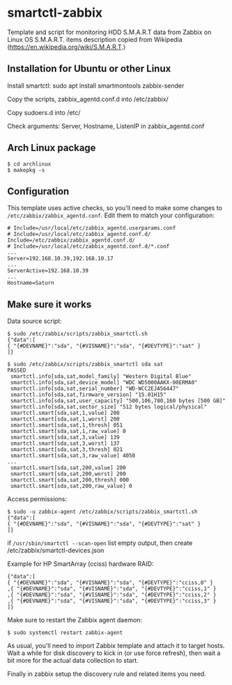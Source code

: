 # smartctl-zabbix

Template and script for monitoring HDD S.M.A.R.T data from Zabbix on Linux OS
S.M.A.R.T. items description copied from Wikipedia (https://en.wikipedia.org/wiki/S.M.A.R.T.)


Installation for Ubuntu or other Linux
------------

Install smartctl:
sudo apt install smartmontools zabbix-sender

Copy the scripts, zabbix_agentd.conf.d into /etc/zabbix/

Copy sudoers.d into /etc/

Check arguments: Server, Hostname, ListenIP in zabbix_agentd.conf

Arch Linux package
------------------

```
$ cd archlinux
$ makepkg -s
```

Configuration
-------------

This template uses active checks, so you'll need to make some changes
to `/etc/zabbix/zabbix_agentd.conf`. Edit them to match your configuration:

```
# Include=/usr/local/etc/zabbix_agentd.userparams.conf
# Include=/usr/local/etc/zabbix_agentd.conf.d/
Include=/etc/zabbix/zabbix_agentd.conf.d/
# Include=/usr/local/etc/zabbix_agentd.conf.d/*.conf
...
Server=192.168.10.39,192.168.10.17
...
ServerActive=192.168.10.39
...
Hostname=Saturn
```

Make sure it works
------------------

Data source script:

```
$ sudo /etc/zabbix/scripts/zabbix_smartctl.sh
{"data":[
{ "{#DEVNAME}":"sda", "{#VISNAME}":"sda", "{#DEVTYPE}":"sat" }
]}
```

```
$ sudo /etc/zabbix/scripts/zabbix_smartctl sda sat
PASSED
 smartctl.info[sda,sat,model_family] "Western Digital Blue"
 smartctl.info[sda,sat,device_model] "WDC WD5000AAKX-00ERMA0"
 smartctl.info[sda,sat,serial_number] "WD-WCC2EJA56447"
 smartctl.info[sda,sat,firmware_version] "15.01H15"
 smartctl.info[sda,sat,user_capacity] "500,106,780,160 bytes [500 GB]"
 smartctl.info[sda,sat,sector_size] "512 bytes logical/physical"
 smartctl.smart[sda,sat,1,value] 200
 smartctl.smart[sda,sat,1,worst] 200
 smartctl.smart[sda,sat,1,thresh] 051
 smartctl.smart[sda,sat,1,raw_value] 0
 smartctl.smart[sda,sat,3,value] 139
 smartctl.smart[sda,sat,3,worst] 137
 smartctl.smart[sda,sat,3,thresh] 021
 smartctl.smart[sda,sat,3,raw_value] 4050
...
 smartctl.smart[sda,sat,200,value] 200
 smartctl.smart[sda,sat,200,worst] 200
 smartctl.smart[sda,sat,200,thresh] 000
 smartctl.smart[sda,sat,200,raw_value] 0
```

Access permissions:

```
$ sudo -u zabbix-agent /etc/zabbix/scripts/zabbix_smartctl.sh
{"data":[
{ "{#DEVNAME}":"sda", "{#VISNAME}":"sda", "{#DEVTYPE}":"sat" }
]}
```

if ```/usr/sbin/smartctl --scan-open``` list empty output, then create /etc/zabbix/smartctl-devices.json

Example for HP SmartArray (cciss) hardware RAID:

```
{"data":[
{ "{#DEVNAME}":"sda", "{#VISNAME}":"sda", "{#DEVTYPE}":"cciss,0" }
,{ "{#DEVNAME}":"sda", "{#VISNAME}":"sda", "{#DEVTYPE}":"cciss,1" }
,{ "{#DEVNAME}":"sda", "{#VISNAME}":"sda", "{#DEVTYPE}":"cciss,2" }
,{ "{#DEVNAME}":"sda", "{#VISNAME}":"sda", "{#DEVTYPE}":"cciss,3" }
]}
```

Make sure to restart the Zabbix agent daemon:

```
$ sudo systemctl restart zabbix-agent
```

As usual, you'll need to import Zabbix template and attach it to target hosts. Wait a while for disk discovery to kick in (or use force refresh), then wait a bit more for the actual data collection to start.

Finally in zabbix setup the discovery rule and related items you need.
